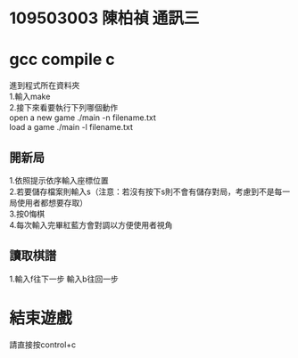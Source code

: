 # 109503003 陳柏禎 通訊三
# gcc compile c 
進到程式所在資料夾  
1.輸入make  
2.接下來看要執行下列哪個動作  
open a new game ./main -n filename.txt  
load a game ./main -l filename.txt
## 開新局
1.依照提示依序輸入座標位置  
2.若要儲存檔案則輸入s（注意：若沒有按下s則不會有儲存對局，考慮到不是每一局使用者都想要存取）  
3.按0悔棋  
4.每次輸入完畢紅藍方會對調以方便使用者視角
## 讀取棋譜
1.輸入f往下一步 輸入b往回一步 

# 結束遊戲
請直接按control+c

